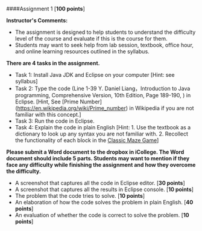 ####Assignment 1 [**100 points**]

**Instructor's Comments:** 

+ The assignment is designed to help students to understand the difficulty level of the course and evaluate if this is the course for them.
+ Students may want to seek help from lab session, textbook, office hour, and online learning resources outlined in the syllabus.

**There are 4 tasks in the assignment.**

+ Task 1: Install Java JDK and Eclipse on your computer [Hint: see syllabus]
+ Task 2: Type the code (Line 1-39 Y. Daniel Liang，Introduction to Java programming, Comprehensive Version, 10th Edition, Page 189-190, ) in Eclipse. [Hint, See [Prime Number] (https://en.wikipedia.org/wiki/Prime_number) in Wikipedia if you are not familiar with this concept.]
+ Task 3: Run the code in Eclipse.
+ Task 4: Explain the code in plain English [Hint: 1. Use the textbook as a dictionary to look up any syntax you are not familiar with. 2. Recollect the functionality of each block in the [Classic Maze Game](https://studio.code.org/hoc/1)]

**Please submit a Word document to the dropbox in iCollege. The Word document should include 5 parts. Students may want to mention if they face any difficulty while finishing the assignment and how they overcome the difficulty.**

+ A screenshot that captures all the code in Eclipse editor. [**30 points**]
+ A screenshot that captures all the results in Eclipse console. [**10 points**]
+ The problem that the code tries to solve. [**10 points**]
+ An elaboration of how the code solves the problem in plain English. [**40 points**]
+ An evaluation of whether the code is correct to solve the problem. [**10 points**]

